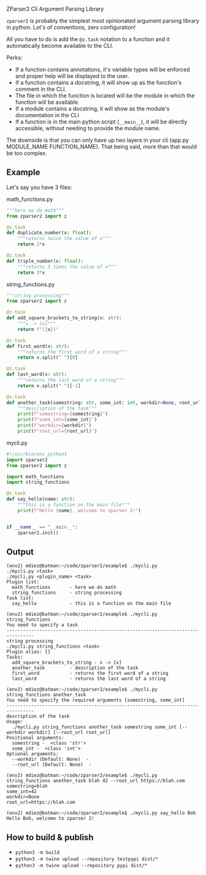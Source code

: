 ZParser2 Cli Argument Parsing Library


`zparser2` is probably the simplest most opinionated argument parsing library in python. Lot's of conventions, zero configuration!

All you have to do is add the `@z.task` notation to a function and it automatically become available to the CLI.

Perks:

  * If a function contains annotations, it's variable types will be enforced and proper help will be displayed to the user.
  * If a function contains a docstring, it will show up as the function's comment in the CLI.
  * The file in which the function is located will be the module in which the function will be available.
  * If a module contains a docstring, it will show as the module's documentation in the CLI
  * If a function is in the main python script (`__main__`), it will be directly accessible, without needing to provide the module name.

The downside is that you can only have up two layers in your cli (app.py MODULE_NAME FUNCTION_NAME). That being said, more than that would be too complex.

Example
-------

Let's say you have 3 files:


math_functions.py
```python
"""here we do math"""
from zparser2 import z

@z.task
def duplicate_number(x: float):
    """returns twice the value of x"""
    return 2*x

@z.task
def triple_number(x: float):
    """returns 3 times the value of x"""
    return 3*x
```

string_functions.py
```python
"""string processing"""
from zparser2 import z

@z.task
def add_square_brackets_to_string(x: str):
    """x -> [x]"""
    return f"[{x}]"

@z.task
def first_word(x: str):
    """returns the first word of a string"""
    return x.split(" ")[0]

@z.task
def last_word(x: str):
    """returns the last word of a string"""
    return x.split(" ")[-1]

@z.task
def another_task(somestring: str, some_int: int, workdir=None, root_url=None):
    """description of the task"""
    print(f"somestring={somestring}")
    print(f"some_int={some_int}")
    print(f"workdir={workdir}")
    print(f"root_url={root_url}")
```


mycli.py
```python
#!/usr/bin/env python3
import zparser2
from zparser2 import z

import math_functions
import string_functions

@z.task
def say_hello(name: str):
    """this is a function on the main file"""
    print(f"Hello {name}, welcome to zparser 2!")


if __name__ == "__main__":
    zparser2.init()
```

Output
------

```
(env2) mdiez@batman:~/code/zparser2/example$ ./mycli.py
./mycli.py <task>
./mycli.py <plugin_name> <task>
Plugin list:
  math_functions       - here we do math
  string_functions     - string processing
Task list:
  say_hello            - this is a function on the main file

```

```
(env2) mdiez@batman:~/code/zparser2/example$ ./mycli.py string_functions
You need to specify a task
--------------------------------------------------------------------------------
string processing
./mycli.py string_functions <task>
Plugin alias: []
Tasks:
  add_square_brackets_to_string - x -> [x]
  another_task         - description of the task
  first_word           - returns the first word of a string
  last_word            - returns the last word of a string
```

```
(env2) mdiez@batman:~/code/zparser2/example$ ./mycli.py string_functions another_task
You need to specify the required arguments [somestring, some_int]
--------------------------------------------------------------------------------
description of the task
Usage:
  ./mycli.py string_functions another_task somestring some_int [--workdir workdir] [--root_url root_url]
Positional arguments:
  somestring -  <class 'str'>
  some_int -  <class 'int'>
Optional arguments:
  --workdir (Default: None)  -
  --root_url (Default: None)  -
```

```
(env2) mdiez@batman:~/code/zparser2/example$ ./mycli.py string_functions another_task blah 42 --root_url https://blah.com
somestring=blah
some_int=42
workdir=None
root_url=https://blah.com
```

```
(env2) mdiez@batman:~/code/zparser2/example$ ./mycli.py say_hello Bob
Hello Bob, welcome to zparser 2!
```

How to build & publish
----------------------

* `python3 -m build`
* `python3 -m twine upload --repository testpypi dist/*`
* `python3 -m twine upload --repository pypi dist/*`

